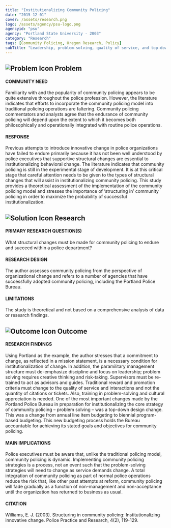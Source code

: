 ```yaml
---
title: "Institutionalizing Community Policing"
date: "2015-12-01"
cover: /assets/research.png
logo: /assets/agency/psu-logo.png
agencyid: "psu"
agency: "Portland State University - 2003"
category: "Research"
tags: [Community Policing, Oregon Research, Policy]
subTitle: "Leadership, problem-solving, quality of service, and top-down change are key factors to total integration of community policing into normal police operations"
---
```

## ![Problem Icon](https://github.com/google/material-design-icons/raw/master/alert/1x_web/ic_error_outline_black_48dp.png "Problem") Problem

#### COMMUNITY NEED

Familiarity with and the popularity of community policing appears to be quite extensive throughout the police profession. However, the literature indicates that efforts to incorporate the community policing model into traditional policing operations are faltering. Community policing commentators and analysts agree that the endurance of community policing will depend upon the extent to which it becomes both philosophically and operationally integrated with routine police operations.

#### RESPONSE

Previous attempts to introduce innovative change in police organizations have failed to endure primarily because it has not been well understood by police executives that supportive structural changes are essential to institutionalizing behavioral change. The literature indicates that community policing is still in the experimental stage of development. It is at this critical stage that careful attention needs to be given to the types of structural changes that will assist in institutionalizing community policing. This study provides a theoretical assessment of the implementation of the community policing model and stresses the importance of ‘structuring in’ community policing in order to maximize the probability of successful institutionalization.

## ![Solution Icon](https://github.com/google/material-design-icons/raw/master/action/1x_web/ic_lightbulb_outline_black_48dp.png "Solution") Research

#### PRIMARY RESEARCH QUESTION(S)

What structural changes must be made for community policing to endure and succeed within a police department?

#### RESEARCH DESIGN

The author assesses community policing from the perspective of organizational change and refers to a number of agencies that have successfully adopted community policing, including the Portland Police Bureau.

#### LIMITATIONS

The study is theoretical and not based on a comprehensive analysis of data or research findings.

## ![Outcome Icon](https://github.com/google/material-design-icons/raw/master/action/1x_web/ic_view_list_black_48dp.png "Outcome") Outcome

#### RESEARCH FINDINGS

Using Portland as the example, the author stresses that a commitment to change, as reflected in a mission statement, is a necessary condition for institutionalization of change. In addition, the paramilitary management structure must de-emphasize discipline and focus on leadership; problem solving requires creative thinking and risk-taking. Supervisors must be re-trained to act as advisors and guides. Traditional reward and promotion criteria must change to the quality of service and interactions and not the quantity of citations or tickets. Also, training in problem-solving and cultural appreciation is needed. One of the most important changes made by the Portland Police Bureau in preparation for institutionalizing the core strategy of community policing – problem solving – was a top-down design change. This was a change from annual line item budgeting to biennial program-based budgeting. This new budgeting process holds the Bureau accountable for achieving its stated goals and objectives for community policing.

#### MAIN IMPLICATIONS

Police executives must be aware that, unlike the traditional policing model, community policing is dynamic. Implementing community policing strategies is a process, not an event such that the problem-solving strategies will need to change as service demands change. A total integration of community policing as part of normal police operations reduce the risk that, like other past attempts at reform, community policing will fade gradually as a function of non-management and non-acceptance until the organization has returned to business as usual.

#### CITATION

Williams, E. J. (2003). Structuring in community policing: Institutionalizing innovative change. Police Practice and Research, 4(2), 119-129.
